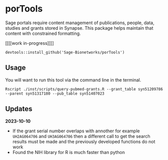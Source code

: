 # porTools

Sage portals require content management of publications, people, data, studies and grants stored in Synapse. This package helps maintain that content with constrained formatting.


[[[[work in-progress]]]]

`devtools::install_github('Sage-Bionetworks/porTools')`

## Usage
You will want to run this tool via the command line in the terminal.

```
Rscript ./inst/scripts/query-pubmed-grants.R --grant_table syn51209786 --parent syn51317180 --pub_table syn51407023
```

## Updates
**2023-10-10**
- If the grant serial number overlaps with annother for example `UH2AG064706` and `UH3AG064706` then a different call to get the search results must be made and the previously developed functions do not work 
- Found the NIH library for R is much faster than python 
